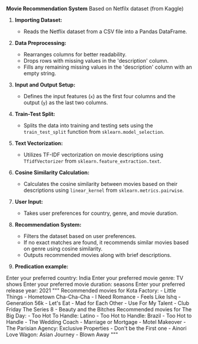 **Movie Recommendation System**
Based on Netfilx dataset (from Kaggle)

1. **Importing Dataset:**
   - Reads the Netflix dataset from a CSV file into a Pandas DataFrame.

2. **Data Preprocessing:**
   - Rearranges columns for better readability.
   - Drops rows with missing values in the 'description' column.
   - Fills any remaining missing values in the 'description' column with an empty string.

3. **Input and Output Setup:**
   - Defines the input features (`x`) as the first four columns and the output (`y`) as the last two columns.

4. **Train-Test Split:**
   - Splits the data into training and testing sets using the `train_test_split` function from `sklearn.model_selection`.

5. **Text Vectorization:**
   - Utilizes TF-IDF vectorization on movie descriptions using `TfidfVectorizer` from `sklearn.feature_extraction.text`.

6. **Cosine Similarity Calculation:**
   - Calculates the cosine similarity between movies based on their descriptions using `linear_kernel` from `sklearn.metrics.pairwise`.

7. **User Input:**
   - Takes user preferences for country, genre, and movie duration.

8. **Recommendation System:**
   - Filters the dataset based on user preferences.
   - If no exact matches are found, it recommends similar movies based on genre using cosine similarity.
   - Outputs recommended movies along with brief descriptions.
9. **Predication example:**
    
Enter your preferred country: India
Enter your preferred movie genre: TV shows
Enter your preferred movie duration: seasons
Enter your preferred release year: 2021
  """                      Recommended movies for Kota Factory:
                        - Little Things
                        - Hometown Cha-Cha-Cha
                        - I Need Romance
                        - Feels Like Ishq
                        - Generation 56k
                        - Let's Eat
                        - Mad for Each Other
                        - Use For My Talent
                        - Club Friday The Series 8
                        - Beauty and the Bitches
                        Recommended movies for The Big Day:
                        - Too Hot To Handle: Latino
                        - Too Hot to Handle: Brazil
                        - Too Hot to Handle
                        - The Wedding Coach
                        - Marriage or Mortgage
                        - Motel Makeover
                        - The Parisian Agency: Exclusive Properties
                        - Don't be the First one
                        - Ainori Love Wagon: Asian Journey
                        - Blown Away        """
